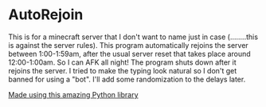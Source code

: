 # AutoRejoin
This is for a minecraft server that I don't want to name just in case (........this is against the server rules). This program automatically rejoins the server between 1:00-1:59am, after the usual server reset that takes place around 12:00-1:00am. So I can AFK all night! The program shuts down after it rejoins the server. I tried to make the typing look natural so I don't get banned for using a "bot". I'll add some randomization to the delays later.

[Made using this amazing Python library](https://github.com/boppreh/keyboard)
